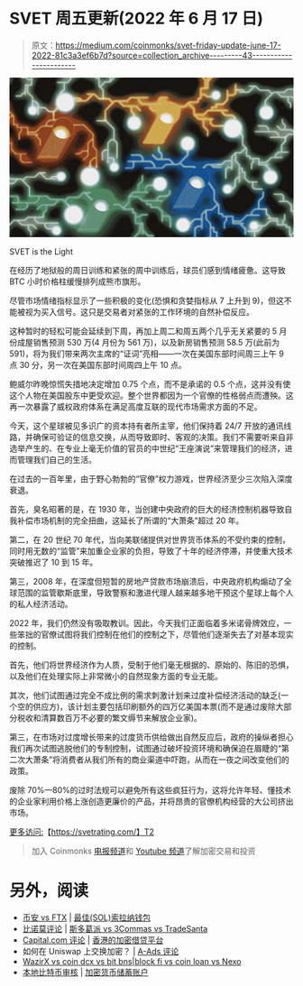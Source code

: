 # SVET 周五更新(2022 年 6 月 17 日)

> 原文：<https://medium.com/coinmonks/svet-friday-update-june-17-2022-81c3a3ef6b7d?source=collection_archive---------43----------------------->

![](img/9e97240309bf0af8d96f0d4c0c09a6b8.png)

SVET is the Light

在经历了地狱般的周日训练和紧张的周中训练后，球员们感到情绪疲惫。这导致 BTC 小时价格柱缓慢排列成熊市旗形。

尽管市场情绪指标显示了一些积极的变化(恐惧和贪婪指标从 7 上升到 9)，但这不能被视为买入信号。这只是交易者对紧张的工作环境的自然补偿反应。

这种暂时的轻松可能会延续到下周，再加上周二和周五两个几乎无关紧要的 5 月份成屋销售预测 530 万(4 月份为 561 万)，以及新房销售预测 58.5 万(此前为 591)，将为我们带来两次主席的“证词”亮相——一次在美国东部时间周三上午 9 点 30 分，另一次在美国东部时间周四上午 10 点。

鲍威尔昨晚惊慌失措地决定增加 0.75 个点，而不是承诺的 0.5 个点，这并没有使这个人物在美国股东中更受欢迎。整个世界都因为一个官僚的性格弱点而遭殃。这再一次暴露了威权政府体系在满足高度互联的现代市场需求方面的不足。

今天，这个星球被见多识广的资本持有者所主宰，他们保持着 24/7 开放的通讯线路，并确保可验证的信息交换，从而导致即时、客观的决策。我们不需要听来自非选举产生的、在专业上毫无价值的官员的中世纪“王座演说”来管理我们的经济，进而管理我们自己的生活。

在过去的一百年里，由于野心勃勃的“官僚”权力游戏，世界经济至少三次陷入深度衰退。

首先，臭名昭著的是，在 1930 年，当创建中央政府的巨大的经济控制机器导致自我补偿市场机制的完全扭曲，这延长了所谓的“大萧条”超过 20 年。

第二，在 20 世纪 70 年代，当向美联储提供对世界货币体系的不受约束的控制，同时用无数的“监管”来加重企业家的负担，导致了十年的经济停滞，并使重大技术突破推迟了 10 到 15 年。

第三，2008 年，在深度但短暂的房地产贷款市场崩溃后，中央政府机构煽动了全球范围的监管歇斯底里，导致警察和激进代理人越来越多地干预这个星球上每个人的私人经济活动。

2022 年，我们仍然没有吸取教训。因此，今天我们正面临着多米诺骨牌效应，一些笨拙的官僚试图将我们控制在他们的控制之下，尽管他们逐渐失去了对基本现实的控制。

首先，他们将世界经济作为人质，受制于他们毫无根据的、原始的、陈旧的恐惧，以及他们在处理实际上非常微小的自然现象方面的专业无能。

其次，他们试图通过完全不成比例的需求刺激计划来过度补偿经济活动的缺乏(一个空的供应方)，该计划主要包括印刷额外的四万亿美国本票(而不是通过废除大部分税收和清算数百万不必要的繁文缛节来解放企业家)。

第三，在市场对过度增长带来的过度货币供给做出自然反应后，政府的操纵者担心我们再次试图逃脱他们的专制控制，试图通过破坏投资环境和确保迫在眉睫的“第二次大萧条”将消费者从我们所有的商业渠道中吓跑，从而在一夜之间改变他们的政策。

废除 70%—80%的过时法规可以避免所有这些疯狂行为，这将允许年轻、懂技术的企业家利用价格上涨创造更廉价的产品，并将昂贵的官僚机构经营的大公司挤出市场。

[更多访问:](https://svetrating.com/)【https://svetrating.com/】T2

> 加入 Coinmonks [电报频道](https://t.me/coincodecap)和 [Youtube 频道](https://www.youtube.com/c/coinmonks/videos)了解加密交易和投资

# 另外，阅读

*   [币安 vs FTX](https://coincodecap.com/binance-vs-ftx) | [最佳(SOL)索拉纳钱包](https://coincodecap.com/solana-wallets)
*   [比诺莫评论](https://coincodecap.com/binomo-review) | [斯多葛派 vs 3Commas vs TradeSanta](https://coincodecap.com/stoic-vs-3commas-vs-tradesanta)
*   [Capital.com 评论](https://coincodecap.com/capital-com-review) | [香港的加密借贷平台](https://coincodecap.com/crypto-lending-hong-kong)
*   如何在 Uniswap 上交换加密？ | [A-Ads 评论](https://coincodecap.com/a-ads-review)
*   [WazirX vs coin dcx vs bit bns](/coinmonks/wazirx-vs-coindcx-vs-bitbns-149f4f19a2f1)|[block fi vs coin loan vs Nexo](/coinmonks/blockfi-vs-coinloan-vs-nexo-cb624635230d)
*   [本地比特币审核](/coinmonks/localbitcoins-review-6cc001c6ed56) | [加密货币储蓄账户](https://coincodecap.com/cryptocurrency-savings-accounts)